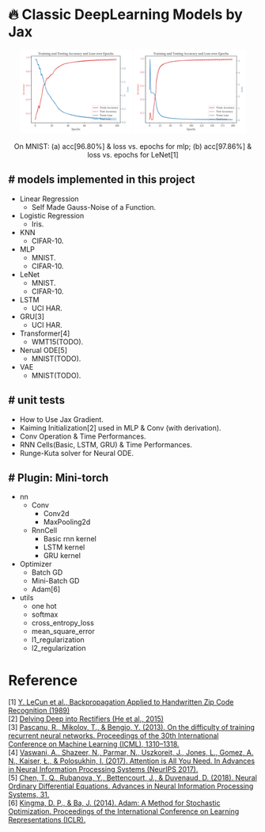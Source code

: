 # 🔥 Classic DeepLearning Models by Jax

<p align="center">
  <img src="./assets/mlp.svg" alt="MLP on MNIST" width="45%">
  <img src="./assets/LeNet.svg" alt="LeNet on MNIST" width="45%">
</p>

<p align="center">
On MNIST: (a) acc[96.80%] & loss vs. epochs for mlp; (b) acc[97.86%] & loss vs. epochs for LeNet[1]
</p>


## # models implemented in this project

- Linear Regression
  - Self Made Gauss-Noise of a Function.
- Logistic Regression
  - Iris.
- KNN
  - CIFAR-10.
- MLP
  - MNIST.
  - CIFAR-10.
- LeNet
  - MNIST.
  - CIFAR-10.
- LSTM
  - UCI HAR.
- GRU[3]
  - UCI HAR.
- Transformer[4]
  - WMT15(TODO).
- Nerual ODE[5]
  - MNIST(TODO).
- VAE
  - MNIST(TODO).

## # unit tests

- How to Use Jax Gradient.
- Kaiming Initialization[2] used in MLP & Conv (with derivation).
- Conv Operation & Time Performances.
- RNN Cells(Basic, LSTM, GRU) & Time Performances.
- Runge-Kuta solver for Neural ODE.

## # Plugin: Mini-torch

- nn
  - Conv
    - Conv2d
    - MaxPooling2d
  - RnnCell
    - Basic rnn kernel
    - LSTM kernel
    - GRU kernel
- Optimizer
  - Batch GD
  - Mini-Batch GD
  - Adam[6]
- utils
  - one hot
  - softmax
  - cross_entropy_loss
  - mean_square_error
  - l1_regularization
  - l2_regularization

# Reference

[1] [Y. LeCun et al., Backpropagation Applied to Handwritten Zip Code Recognition (1989)](https://ieeexplore.ieee.org/document/6795724)  
[2] [Delving Deep into Rectifiers (He et al., 2015)](https://arxiv.org/abs/1502.01852)  
[3] [Pascanu, R., Mikolov, T., & Bengio, Y. (2013). On the difficulty of training recurrent neural networks. Proceedings of the 30th International Conference on Machine Learning (ICML), 1310–1318.](https://arxiv.org/abs/1211.5063)    
[4] [Vaswani, A., Shazeer, N., Parmar, N., Uszkoreit, J., Jones, L., Gomez, A. N., Kaiser, Ł., & Polosukhin, I. (2017). Attention is All You Need. In Advances in Neural Information Processing Systems (NeurIPS 2017).](https://arxiv.org/abs/1706.03762)   
[5] [Chen, T. Q., Rubanova, Y., Bettencourt, J., & Duvenaud, D. (2018). Neural Ordinary Differential Equations. Advances in Neural Information Processing Systems, 31.](https://arxiv.org/abs/1806.07366?spm=5176.28103460.0.0.40f7451eXLzPoY&file=1806.07366)   
[6] [Kingma, D. P., & Ba, J. (2014). Adam: A Method for Stochastic Optimization. Proceedings of the International Conference on Learning Representations (ICLR).](https://arxiv.org/abs/1412.6980?spm=5176.28103460.0.0.40f7451eXLzPoY&file=1412.6980)   
